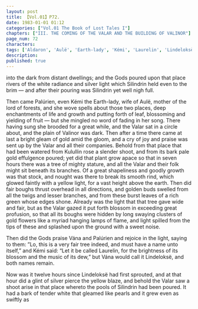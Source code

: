 ```yaml
---
layout: post
title: 【Vol.01】P72.
date: 1983-01-01 01:12
categories: ["Vol.01 The Book of Lost Tales I"]
chapters: ["III. THE COMING OF THE VALAR AND THE BUILDING OF VALINOR"]
page_num: 72
characters: 
tags: ['Aldaron', 'Aulë', 'Earth-lady', 'Kémi', 'Laurelin', 'Lindeloksë', 'Lórien', 'Palúrien', 'Silindrin']
description: 
published: true
---
```


<p style="text-indent: 0;">
into the dark from distant dwellings; and the Gods poured upon that place rivers of the white radiance and silver light which Silindrin held even to the brim — and after their pouring was Silindrin yet well nigh full.
</p>

Then came Palúrien, even Kémi the Earth-lady, wife of Aulë, mother of the lord of forests, and she wove spells about those two places, deep enchantments of life and growth and putting forth of leaf, blossoming and yielding of fruit — but she mingled no word of fading in her song. There having sung she brooded for a great while, and the Valar sat in a circle about, and the plain of Valinor was dark. Then after a time there came at last a bright gleam of gold amid the gloom, and a cry of joy and praise was sent up by the Valar and all their companies. Behold from that place that had been watered from Kulullin rose a slender shoot, and from its bark pale gold effulgence poured; yet did that plant grow apace so that in seven hours there was a tree of mighty stature, and all the Valar and their folk might sit beneath its branches. Of a great shapeliness and goodly growth was that stock, and nought was there to break its smooth rind, which glowed faintly with a yellow light, for a vast height above the earth. Then did fair boughs thrust overhead in all directions, and golden buds swelled from all the twigs and lesser branches, and from these burst leaves of a rich green whose edges shone. Already was the light that that tree gave wide and fair, but as the Valar gazed it put forth blossom in exceeding great profusion, so that all its boughs were hidden by long swaying clusters of gold flowers like a myriad hanging lamps of flame, and light spilled from the tips of these and splashed upon the ground with a sweet noise.

Then did the Gods praise Vána and Palúrien and rejoice in the light, saying to them: ”Lo, this is a very fair tree indeed, and must have a name unto itself,” and Kémi said: “Let it be called Laurelin, for the brightness of its blossom and the music of its dew,” but Vána would call it Lindeloksë, and both names remain.

Now was it twelve hours since Lindeloksë had first sprouted, and at that hour did a glint of silver pierce the yellow blaze, and behold the Valar saw a shoot arise in that place whereto the pools of Silindrin had been poured. It had a bark of tender white that gleamed like pearls and it grew even as swiftly as

